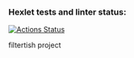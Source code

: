 ### Hexlet tests and linter status:
[![Actions Status](https://github.com/filtertish/java-project-61/actions/workflows/hexlet-check.yml/badge.svg)](https://github.com/filtertish/java-project-61/actions)

filtertish project

